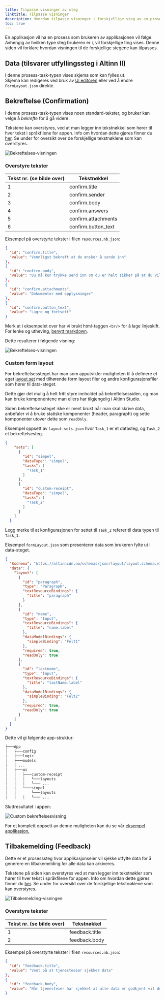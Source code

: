 ```yaml
---
title: Tilpasse visninger av steg
linktitle: Tilpasse visninger
description: Hvordan tilpasse visninger i forskjellige steg av en prosess.
toc: true
---
```


En applikasjon vil ha en prosess som brukeren av applikasjonen vil følge. 
Avhengig av hvilken type steg brukeren er i, vil forskjellige ting vises. 
Denne siden vil forklare hvordan visningen til de forskjellige stegene kan tilpasses.

## Data (tilsvarer utfyllingssteg i Altinn II)
I denne prosess-task-typen vises skjema som kan fylles ut.  
Skjema kan redigeres ved bruk av [UI editoren](../../../../getting-started/navigation/designer/ui-editor) eller ved å endre `FormLayout.json` direkte.

## Bekreftelse (Confirmation)
I denne prosess-task-typen vises noen standard-tekster, og bruker kan velge å *bekrefte* for å gå videre.

Tekstene kan overstyres, ved at man legger inn tekstnøkkel som hører til hver tekst i språkfilene for appen. Info
om hvordan dette gjøres finner du [her](../../../ux/texts). Se under for oversikt over de forskjellige tekstnøklene som kan
overstyres.

![Bekreftelses-visningen](confirm-step.png "Tekster som kan endres/overstyres i bekreftelses-visningen")

### Overstyre tekster

| Tekst nr. (se bilde over) | Tekstnøkkel         |
| ------------------------- | ------------------- |
| 1                         | confirm.title       |
| 2                         | confirm.sender      |
| 3                         | confirm.body        |
| 4                         | confirm.answers     |
| 5                         | confirm.attachments |
| 6                         | confirm.button_text |


Eksempel på overstyrte tekster i filen `resources.nb.json`:

```json
{
  "id": "confirm.title",
  "value": "Vennligst bekreft at du ønsker å sende inn"
},
{
  "id": "confirm.body",
  "value": "Du må kun trykke send inn om du er helt sikker på at du vil sende inn. <br/><br/>I det du trykker send inn kan du ikke gjøre endringer."
},
{
  "id": "confirm.attachments",
  "value": "Dokumenter med opplysninger"
},
{
  "id": "confirm.button_text",
  "value": "Lagre og fortsett"
}
```

Merk at i eksempelet over har vi brukt html-taggen `<br/>` for å lage linjeskift.
For lenke og utheving, [benytt markdown](../../../ux/texts#formatering-av-tekster).

Dette resulterer i følgende visning:

![Bekreftelses-visningen](confirm-step-custom.png "Overstyrte tekster på bekreftelses-visningen")

### Custom form layout

For bekreftelsessteget har man som apputvikler muligheten til å definere et eget [layout set](../../../ux/pages/layout-sets/) med tilhørende form layout filer og andre konfigurasjonsfiler som hører til data-steget.

Dette gjør det mulig å helt fritt styre innholdet på bekreftelsessiden, og man kan bruke komponentene man ellers har tilgjengelig i Altinn Studio.

Siden bekreftelsessteget ikke er ment brukt når man skal skrive data, anbefaler vi å bruke statiske komponenter (header, paragraph) og sette komponenter utover dette som `readOnly`.

Eksempel oppsett av `layout-sets.json` hvor `Task_1` er et datasteg, og `Task_2` et bekreftelsesteg.

```json
{
    "sets": [
      {
        "id": "simpel",
        "dataType": "simpel",
        "tasks": [
          "Task_1"
        ]
      },
      {
        "id": "custom-receipt",
        "dataType": "simpel",
        "tasks": [
          "Task_2"
        ]
      }
    ]
  }
```

Legg merke til at konfigurasjonen for settet til `Task_2` referer til data typen til `Task_1`.

Eksempel `formLayout.json` som presenterer data som brukeren fylte ut i data-steget.

```json
{
  "$schema": "https://altinncdn.no/schemas/json/layout/layout.schema.v1.json",
  "data": {
    "layout": [
      {
        "id": "paragraph",
        "type": "Paragraph",
        "textResourceBindings": {
          "title": "paragraph"
        }
      },
      {
        "id": "name",
        "type": "Input",
        "textResourceBindings": {
          "title": "name.label"
        },
        "dataModelBindings": {
          "simpleBinding": "Felt1"
        },
        "required": true,
        "readOnly": true
      },
      {
        "id": "lastname",
        "type": "Input",
        "textResourceBindings": {
          "title": "lastName.label"
        },
        "dataModelBindings": {
          "simpleBinding": "Felt2"
        },
        "required": true,
        "readOnly": true
      }
    ]
  }
}
```

Dette vil gi følgende app-struktur:

```txt
├───App
│   ├───config
│   ├───logic
│   ├───models
|   | ...
│   ├───ui
│   │   ├───custom-receipt
│   │   │   └───layouts
|   |   |   └─── ...
│   │   └───simpel
│   │       └───layouts
|   |   |   └─── ...

```

Sluttresultatet i appen:

![Custom bekreftelsesvisning](custom_confirm_nb.png "Custom bekreftelsesvisning")

For et komplett oppsett av denne muligheten kan du se vår [eksempel applikasjon.](https://altinn.studio/repos/ttd/custom-view-confirm)

## Tilbakemelding (Feedback)
Dette er et prosesssteg hvor applikasjonseier vil sjekke utfylte data for å generere en tilbakemelding før alle data kan arkiveres.

Tekstene på siden kan overstyres ved at man legger inn tekstnøkler som hører til hver tekst i språkfilene for appen. Info om hvordan dette gjøres finner du [her](../../../ux/texts). Se under for oversikt over de forskjellige tekstnøklene som kan overstyres.

![Tilbakemelding-visningen](feedback-default.png "Tekster som kan endres/overstyres i tilbakemelding-visningen")

### Overstyre tekster

| Tekst nr. (se bilde over) | Tekstnøkkel       |
| ------------------------- | ----------------- |
| 1                         | feedback.title    |
| 2                         | feedback.body     |

Eksempel på overstyrte tekster i filen `resources.nb.json`:

```json
{
  "id": "feedback.title",
  "value": "Vent på at tjenesteeier sjekker data"
},
{
  "id": "feedback.body",
  "value": "Når tjenesteier har sjekket at alle data er godkjent vil du bli automatisk sendt videre til siste steg i prosessen."
}
```

